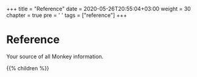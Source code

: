 +++
title = "Reference"
date = 2020-05-26T20:55:04+03:00
weight = 30
chapter = true
pre = '<i class="fas fa-layer-group"></i> '
tags = ["reference"] 
+++

# Reference

Your source of all Monkey information.

{{% children %}}
